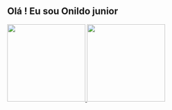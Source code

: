 ## Olá ! Eu sou Onildo junior



<div> 
  <a href="https://github.com/juhsantos">
  <img height="180em" src ="https://github-readme-stats.vercel.app/api?username=juhsantos&theme=blue-green">
  <img height="180em" src ="https://github-readme-stats.vercel.app/api/top-langs/?username=juhsantos&theme=blue-green">
<div/>


